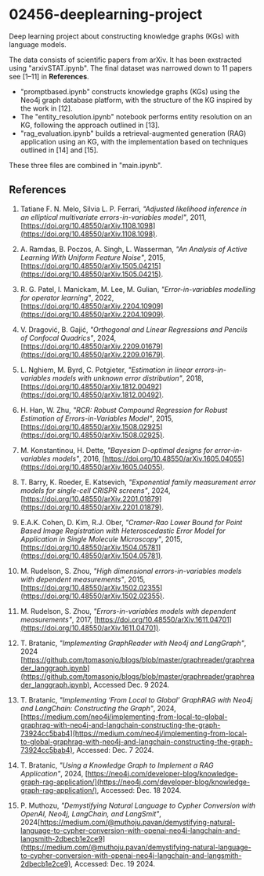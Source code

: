 # 02456-deeplearning-project
Deep learning project about constructing knowledge graphs (KGs) with language models. 

The data consists of scientific papers from arXiv. It has been exstracted using "arxivSTAT.ipynb". The final dataset was narrowed down to 11 papers see [1–11] in **References**. 

- "promptbased.ipynb" constructs knowledge graphs (KGs) using the Neo4j graph database platform, with the structure of the KG inspired by the work in [12].
- The "entity_resolution.ipynb" notebook performs entity resolution on an KG, following the approach outlined in [13].
- "rag_evaluation.ipynb" builds a retrieval-augmented generation (RAG) application using an KG, with the implementation based on techniques outlined in [14] and [15].

These three files are combined in "main.ipynb".


## References
1. Tatiane F. N. Melo, Silvia L. P. Ferrari, *"Adjusted likelihood inference in an elliptical multivariate errors-in-variables model"*, 2011, [https://doi.org/10.48550/arXiv.1108.1098](https://doi.org/10.48550/arXiv.1108.1098).

2. A. Ramdas, B. Poczos, A. Singh, L. Wasserman, *"An Analysis of Active Learning With Uniform Feature Noise"*, 2015, [https://doi.org/10.48550/arXiv.1505.04215](https://doi.org/10.48550/arXiv.1505.04215).

3. R. G. Patel, I. Manickam, M. Lee, M. Gulian, *"Error-in-variables modelling for operator learning"*, 2022, [https://doi.org/10.48550/arXiv.2204.10909](https://doi.org/10.48550/arXiv.2204.10909).

4. V. Dragović, B. Gajić, *"Orthogonal and Linear Regressions and Pencils of Confocal Quadrics"*, 2024, [https://doi.org/10.48550/arXiv.2209.01679](https://doi.org/10.48550/arXiv.2209.01679).

5. L. Nghiem, M. Byrd, C. Potgieter, *"Estimation in linear errors-in-variables models with unknown error distribution"*, 2018, [https://doi.org/10.48550/arXiv.1812.00492](https://doi.org/10.48550/arXiv.1812.00492).

6. H. Han, W. Zhu, *"RCR: Robust Compound Regression for Robust Estimation of Errors-in-Variables Model"*, 2015, [https://doi.org/10.48550/arXiv.1508.02925](https://doi.org/10.48550/arXiv.1508.02925).

7. M. Konstantinou, H. Dette, *"Bayesian D-optimal designs for error-in-variables models"*, 2016, [https://doi.org/10.48550/arXiv.1605.04055](https://doi.org/10.48550/arXiv.1605.04055).

8. T. Barry, K. Roeder, E. Katsevich, *"Exponential family measurement error models for single-cell CRISPR screens"*, 2024, [https://doi.org/10.48550/arXiv.2201.01879](https://doi.org/10.48550/arXiv.2201.01879).

9. E.A.K. Cohen, D. Kim, R.J. Ober, *"Cramer-Rao Lower Bound for Point Based Image Registration with Heteroscedastic Error Model for Application in Single Molecule Microscopy"*, 2015, [https://doi.org/10.48550/arXiv.1504.05781](https://doi.org/10.48550/arXiv.1504.05781).

10. M. Rudelson, S. Zhou, *"High dimensional errors-in-variables models with dependent measurements"*, 2015, [https://doi.org/10.48550/arXiv.1502.02355](https://doi.org/10.48550/arXiv.1502.02355).

11. M. Rudelson, S. Zhou, *"Errors-in-variables models with dependent measurements"*, 2017, [https://doi.org/10.48550/arXiv.1611.04701](https://doi.org/10.48550/arXiv.1611.04701).

12. T. Bratanic, *"Implementing GraphReader with Neo4j and
LangGraph"*, 2024 [https://github.com/tomasonjo/blogs/blob/master/graphreader/graphreader_langgraph.ipynb](https://github.com/tomasonjo/blogs/blob/master/graphreader/graphreader_langgraph.ipynb), Accessed Dec. 9 2024.

13. T. Bratanic, *"Implementing ‘From Local to Global’
GraphRAG with Neo4j and LangChain: Constructing the
Graph"*, 2024, [https://medium.com/neo4j/implementing-from-local-to-global-graphrag-with-neo4j-and-langchain-constructing-the-graph-73924cc5bab4](https://medium.com/neo4j/implementing-from-local-to-global-graphrag-with-neo4j-and-langchain-constructing-the-graph-73924cc5bab4),  Accessed: Dec. 7 2024.

14. T. Bratanic, *"Using a Knowledge Graph to Implement a RAG Application"*, 2024, [https://neo4j.com/developer-blog/knowledge-graph-rag-application/](https://neo4j.com/developer-blog/knowledge-graph-rag-application/),  Accessed: Dec. 18 2024.

15. P. Muthozu, *"Demystifying Natural Language to Cypher Conversion with OpenAI, Neo4j, LangChain, and LangSmit"*, 2024[https://medium.com/@muthoju.pavan/demystifying-natural-language-to-cypher-conversion-with-openai-neo4j-langchain-and-langsmith-2dbecb1e2ce9](https://medium.com/@muthoju.pavan/demystifying-natural-language-to-cypher-conversion-with-openai-neo4j-langchain-and-langsmith-2dbecb1e2ce9),  Accessed: Dec. 19 2024.

